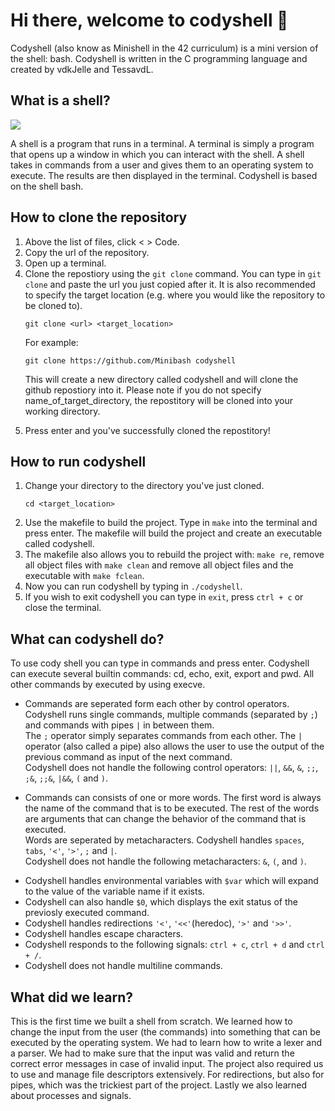 <!DOCTYPE html>
<html><div class="welcome">
  <h1>Hi there, welcome to codyshell 👋</h1>
  <subtitle>Codyshell (also know as Minishell in the 42 curriculum) is a mini version of the shell: bash.
  Codyshell is written in the C programming language and created by vdkJelle and TessavdL.</subtitle>
</div>
<div class="shell">
  <h2>What is a shell?</h2>
  <img src="https://i0.wp.com/matt.might.net/articles/bash-by-example/images/bash-shell.png" />
  <p>A shell is a program that runs in a terminal. A terminal is simply a program that opens up a window in which you can interact with the shell. A shell
    takes in commands from a user and gives them to an operating system to execute. The results are then displayed in the terminal. Codyshell is based on the shell bash.</p>
</div>
<div class="clone">
  <h2>How to clone the repository</h2>
  <ol>
    <li>Above the list of files, click < > Code.</li>
    <li>Copy the url of the repository.</li>
    <li>Open up a terminal.</li>
    <li>Clone the repostiory using the <code>git clone</code> command. You can type in <code>git clone</code> and paste the url you just copied after it. It is also recommended to specify the target location (e.g. where you would like the repository to be cloned to).
<p>

```
git clone <url> <target_location>
```
  </p>
      <p>For example:</p><p>

```
git clone https://github.com/Minibash codyshell
```
  </p>
      <p>This will create a new directory called codyshell and will clone the github repostiory into it. Please note if you do not specify name_of_target_directory, the repostitory will be cloned into your working directory.</p>
    </li>
    <li>Press enter and you've successfully cloned the repostitory!</li>
  </ol>
</div>
<div class="run">
  <h2>How to run codyshell</h2>
  <ol>
    <li>Change your directory to the directory you've just cloned.</li><p>

```
cd <target_location>
```
  </p>
    <li>Use the makefile to build the project. Type in <code>make</code> into the terminal and press enter. The makefile will build the project and create an executable called codyshell.</li>
    <li>The makefile also allows you to rebuild the project with: <code>make re</code>, remove all object files with <code>make clean</code> and remove all object files and the executable with <code>make fclean</code>.</li>
    <li>Now you can run codyshell by typing in <code>./codyshell</code>.</li>
    <li>If you wish to exit codyshell you can type in <code>exit</code>, press <code>ctrl + c</code> or close the terminal.</li>
  </ol>
</div>
<div class="commands">
  <h2>What can codyshell do?</h2>
  <p>To use cody shell you can type in commands and press enter. Codyshell can execute several builtin commands: cd, echo, exit, export and pwd. All other commands by executed by using execve.</p>
  <ul>
    <li>
      <p>Commands are seperated form each other by control operators. Codyshell runs single commands, multiple commands (separated by <code>;</code>) and commands with pipes <code>|</code> in between them.<br>
      The <code>;</code> operator simply separates commands from each other. The <code>|</code> operator (also called a pipe) also allows the user to use the output of the previous command as input of the next command.<br>
      Codyshell does not handle the following control operators: <code>||</code>, <code>&&</code>, <code>&</code>, <code>;;</code>, <code>;&</code>, <code>;;&</code>, <code>|&&</code>, <code>(</code> and <code>)</code>.</p>
    </li>
    <li>
      <p>Commands can consists of one or more words. The first word is always the name of the command that is to be executed. The rest of the words are arguments that can change the behavior of the command that is executed.<br>Words are seperated by metacharacters. Codyshell handles <code>spaces</code>, <code>tabs</code>, <code>'<'</code>, <code>'>'</code>, <code>;</code> and <code>|</code>.<br>
      Codyshell does not handle the following metacharacters: <code>&</code>, <code>(</code>, and <code>)</code>.</p>
    <li>Codyshell handles environmental variables with <code>$var</code> which will expand to the value of the variable name if it exists.</li>
    <li>Codyshell can also handle <code>$0</code>, which displays the exit status of the previosly executed command.</li>
    <li>Codyshell handles redirections <code>'<'</code>, <code>'<<'</code>(heredoc), <code>'>'</code> and <code>'>>'</code>.</li>
    <li>Codyshell handles escape characters.</li>
    <li>Codyshell responds to the following signals: <code>ctrl + c</code>, <code>ctrl + d</code> and <code>ctrl + /</code>.</li>
    <li>Codyshell does not handle multiline commands.</li>
  </ul>
</div>
<div class="learning_objectives">
  <h2>What did we learn?</h2>
  <p>This is the first time we built a shell from scratch. We learned how to change the input from the user (the commands) into something that can be executed by the operating system. We had to learn how to write a lexer and a parser. We had to make sure that the input was valid and return the correct error messages in case of invalid input. The project also required us to use and manage file descriptors extensively. For redirections, but also for pipes, which was the trickiest part of the project. Lastly we also learned about processes and signals.</p>
</div></html>

